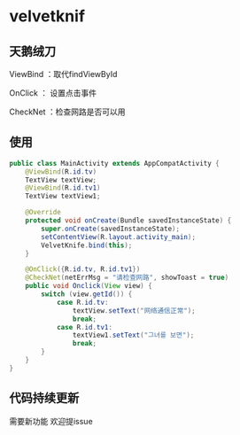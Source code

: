 # velvetknif

## 天鹅绒刀

ViewBind ：取代findViewById

OnClick ： 设置点击事件

CheckNet ：检查网路是否可以用

## 使用

```java
public class MainActivity extends AppCompatActivity {
    @ViewBind(R.id.tv)
    TextView textView;
    @ViewBind(R.id.tv1)
    TextView textView1;

    @Override
    protected void onCreate(Bundle savedInstanceState) {
        super.onCreate(savedInstanceState);
        setContentView(R.layout.activity_main);
        VelvetKnife.bind(this);
    }

    @OnClick({R.id.tv, R.id.tv1})
    @CheckNet(netErrMsg = "请检查网路", showToast = true)
    public void Onclick(View view) {
        switch (view.getId()) {
            case R.id.tv:
                textView.setText("网络通信正常");
                break;
            case R.id.tv1:
                textView1.setText("그녀를 보면");
                break;
        }
    }
}
```

## 代码持续更新

需要新功能 欢迎提issue 

